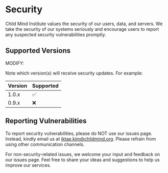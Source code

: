 # Security

Child Mind Institute values the security of our users, data, and servers. We take the security of our systems seriously and encourage users to report any suspected security vulnerabilities promptly.

## Supported Versions

MODIFY:

Note which version(s) will receive security updates. For example:

| Version | Supported          |
| ------- | ------------------ |
| 1.0.x   | :white_check_mark: |
| 0.9.x   | :x:                |

## Reporting Vulnerabilities

To report security vulnerabilities, please do NOT use our issues page. Instead, kindly email us at iktae.kim@childmind.org. Please refrain from using other communication channels.

For non-security-related issues, we welcome your input and feedback on our issues page. Feel free to share your ideas and suggestions to help us improve our services.
